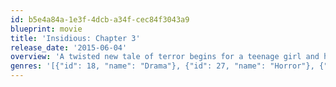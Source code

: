 ```yaml
---
id: b5e4a84a-1e3f-4dcb-a34f-cec84f3043a9
blueprint: movie
title: 'Insidious: Chapter 3'
release_date: '2015-06-04'
overview: 'A twisted new tale of terror begins for a teenage girl and her family, predating the haunting of the Lambert family in the earlier movies and revealing more mysteries of the otherworldly realm The Further.'
genres: '[{"id": 18, "name": "Drama"}, {"id": 27, "name": "Horror"}, {"id": 53, "name": "Thriller"}]'
---
```


